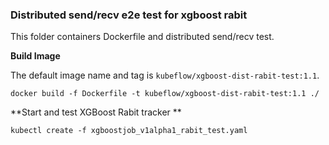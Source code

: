 ### Distributed send/recv e2e test for xgboost rabit

This folder containers Dockerfile and distributed send/recv test.

**Build Image**

The default image name and tag is `kubeflow/xgboost-dist-rabit-test:1.1`.

```shell
docker build -f Dockerfile -t kubeflow/xgboost-dist-rabit-test:1.1 ./
```

**Start and test XGBoost Rabit tracker **

```
kubectl create -f xgboostjob_v1alpha1_rabit_test.yaml
```
